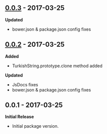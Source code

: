 ## [0.0.3] - 2017-03-25
[0.0.3]: https://github.com/scokmen/turkish-string/compare/0.0.1...0.0.2

**Updated**
- bower.json & package.json config fixes


## [0.0.2] - 2017-03-25
[0.0.2]: https://github.com/scokmen/turkish-string/compare/0.0.1...0.0.2

**Added**
- TurkishString.prototype.clone method added

**Updated**
- JsDocs fixes
- bower.json & package.json config fixes


## 0.0.1 - 2017-03-25

**Initial Release**
- Initial package version.
